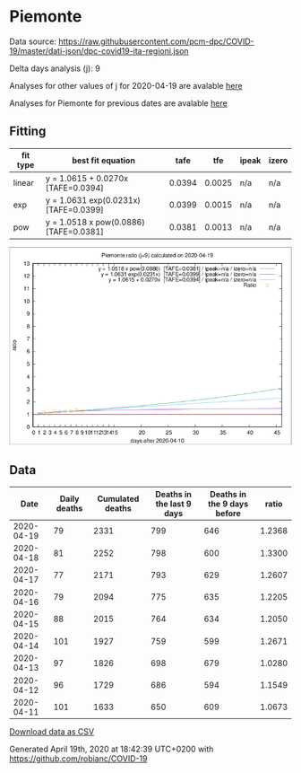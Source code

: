# Piemonte

Data source: https://raw.githubusercontent.com/pcm-dpc/COVID-19/master/dati-json/dpc-covid19-ita-regioni.json

Delta days analysis (j): 9

Analyses for other values of j for 2020-04-19 are avalable [here](../2020-04-19/README.md)

Analyses for Piemonte for previous dates are avalable [here](../README.md)

## Fitting 
|fit type|best fit equation|tafe|tfe|ipeak|izero|
|-------|-----|--------|------|---|---|
|linear|y = 1.0615 + 0.0270x  [TAFE=0.0394]|0.0394|0.0025|n/a|n/a|
|exp|y = 1.0631 exp(0.0231x)  [TAFE=0.0399]|0.0399|0.0015|n/a|n/a|
|pow|y = 1.0518 x pow(0.0886)  [TAFE=0.0381]|0.0381|0.0013|n/a|n/a|

![Plot](COVID-19_piemonte_j9_2020-04-19.png)

## Data
|Date|Daily deaths|Cumulated deaths|Deaths in the last 9 days|Deaths in the 9 days before|ratio|
|----|----------|-----------|-------|--------------------|-----|
|2020-04-19|79|2331|799|646|1.2368|
|2020-04-18|81|2252|798|600|1.3300|
|2020-04-17|77|2171|793|629|1.2607|
|2020-04-16|79|2094|775|635|1.2205|
|2020-04-15|88|2015|764|634|1.2050|
|2020-04-14|101|1927|759|599|1.2671|
|2020-04-13|97|1826|698|679|1.0280|
|2020-04-12|96|1729|686|594|1.1549|
|2020-04-11|101|1633|650|609|1.0673|

[Download data as CSV](COVID-19_piemonte_j9_2020-04-19.csv)

Generated April 19th, 2020 at 18:42:39 UTC+0200 with https://github.com/robianc/COVID-19
